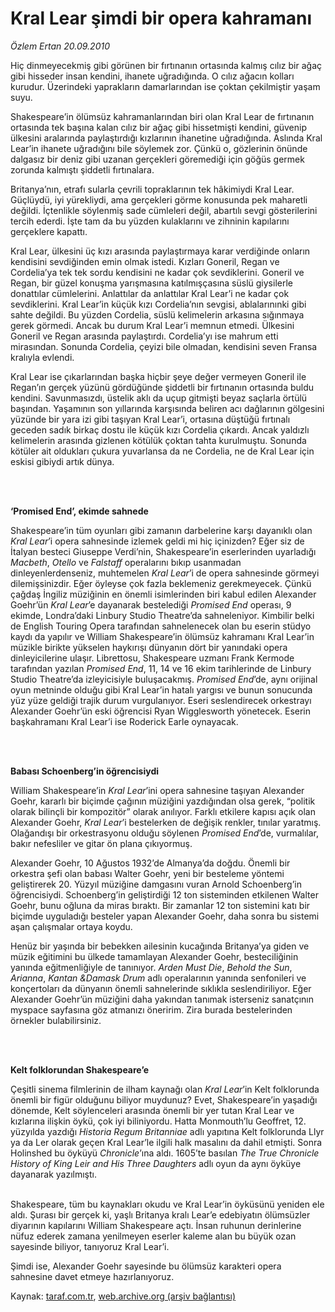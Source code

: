 # Kral Lear şimdi bir opera kahramanı

*Özlem Ertan 20.09.2010*

<div class="yazi"><p>Hiç dinmeyecekmiş gibi görünen bir fırtınanın ortasında kalmış cılız bir ağaç gibi hisseder insan kendini, ihanete uğradığında. O cılız ağacın kolları kurudur. Üzerindeki yaprakların damarlarından ise çoktan çekilmiştir yaşam suyu. </p>
<p>Shakespeare’in ölümsüz kahramanlarından biri olan Kral Lear de fırtınanın ortasında tek başına kalan cılız bir ağaç gibi hissetmişti kendini, güvenip ülkesini aralarında paylaştırdığı kızlarının ihanetine uğradığında. Aslında Kral Lear’in ihanete uğradığını bile söylemek zor. Çünkü o, gözlerinin önünde dalgasız bir deniz gibi uzanan gerçekleri göremediği için göğüs germek zorunda kalmıştı şiddetli fırtınalara. </p>
<p>Britanya’nın, etrafı sularla çevrili topraklarının tek hâkimiydi Kral Lear. Güçlüydü, iyi yürekliydi, ama gerçekleri görme konusunda pek maharetli değildi. İçtenlikle söylenmiş sade cümleleri değil, abartılı sevgi gösterilerini tercih ederdi. İşte tam da bu yüzden kulaklarını ve zihninin kapılarını gerçeklere kapattı. </p>
<p>Kral Lear, ülkesini üç kızı arasında paylaştırmaya karar verdiğinde onların kendisini sevdiğinden emin olmak istedi. Kızları Goneril, Regan ve Cordelia’ya tek tek sordu kendisini ne kadar çok sevdiklerini. Goneril ve Regan, bir güzel konuşma yarışmasına katılmışçasına süslü giysilerle donattılar cümlelerini. Anlattılar da anlattılar Kral Lear’i ne kadar çok sevdiklerini. Kral Lear’in küçük kızı Cordelia’nın sevgisi, ablalarınınki gibi sahte değildi. Bu yüzden Cordelia, süslü kelimelerin arkasına sığınmaya gerek görmedi. Ancak bu durum Kral Lear’i memnun etmedi. Ülkesini Goneril ve Regan arasında paylaştırdı. Cordelia’yı ise mahrum etti mirasından. Sonunda Cordelia, çeyizi bile olmadan, kendisini seven Fransa kralıyla evlendi. </p>
<p>Kral Lear ise çıkarlarından başka hiçbir şeye değer vermeyen Goneril ile Regan’ın gerçek yüzünü gördüğünde şiddetli bir fırtınanın ortasında buldu kendini. Savunmasızdı, üstelik aklı da uçup gitmişti beyaz saçlarla örtülü başından. Yaşamının son yıllarında karşısında beliren acı dağlarının gölgesini yüzünde bir yara izi gibi taşıyan Kral Lear’i, ortasına düştüğü fırtınalı geceden sadık birkaç dostu ile küçük kızı Cordelia çıkardı. Ancak yaldızlı kelimelerin arasında gizlenen kötülük çoktan tahta kurulmuştu. Sonunda kötüler ait oldukları çukura yuvarlansa da ne Cordelia, ne de Kral Lear için eskisi gibiydi artık dünya.</p>
<p><b> </b></p>
<p><b><br/>‘Promised End’, ekimde sahnede</b></p>
<p>Shakespeare’in tüm oyunları gibi zamanın darbelerine karşı dayanıklı olan <i>Kral Lear</i>’i opera sahnesinde izlemek geldi mi hiç içinizden? Eğer siz de İtalyan besteci Giuseppe Verdi’nin, Shakespeare’in eserlerinden uyarladığı <i>Macbeth</i>, <i>Otello</i> ve <i>Falstaff</i> operalarını bıkıp usanmadan dinleyenlerdenseniz, muhtemelen <i>Kral Lear</i>’i de opera sahnesinde görmeyi dilemişsinizdir. Eğer öyleyse çok fazla beklemeniz gerekmeyecek. Çünkü çağdaş İngiliz müziğinin en önemli isimlerinden biri kabul edilen Alexander Goehr’ün <i>Kral Lear</i>’e dayanarak bestelediği <i>Promised End</i> operası, 9 ekimde, Londra’daki Linbury Studio Theatre’da sahneleniyor. Kimbilir belki de English Touring Opera tarafından sahnelenecek olan bu eserin stüdyo kaydı da yapılır ve William Shakespeare’in ölümsüz kahramanı Kral Lear’in müzikle birikte yükselen haykırışı dünyanın dört bir yanındaki opera dinleyicilerine ulaşır. Librettosu, Shakespeare uzmanı Frank Kermode tarafından yazılan <i>Promised End</i>, 11, 14 ve 16 ekim tarihlerinde de Linbury Studio Theatre’da izleyicisiyle buluşacakmış. <i>Promised End</i>’de, aynı orijinal oyun metninde olduğu gibi Kral Lear’in hatalı yargısı ve bunun sonucunda yüz yüze geldiği trajik durum vurgulanıyor. Eseri seslendirecek orkestrayı Alexander Goehr’ün eski öğrencisi Ryan Wigglesworth yönetecek. Eserin başkahramanı Kral Lear’i ise Roderick Earle oynayacak. </p>
<p><b> </b></p>
<p><b><br/>Babası Schoenberg’in öğrencisiydi</b></p>
<p>William Shakespeare’in <i>Kral Lear</i>’ini opera sahnesine taşıyan Alexander Goehr, kararlı bir biçimde çağının müziğini yazdığından olsa gerek, “politik olarak bilinçli bir kompozitör” olarak anılıyor. Farklı etkilere kapısı açık olan Alexander Goehr, <i>Kral Lear</i>’i bestelerken de değişik renkler, tınılar yaratmış. Olağandışı bir orkestrasyonu olduğu söylenen <i>Promised End</i>’de, vurmalılar, bakır nefesliler ve gitar ön plana çıkıyormuş. </p>
<p>Alexander Goehr, 10 Ağustos 1932’de Almanya’da doğdu. Önemli bir orkestra şefi olan babası Walter Goehr, yeni bir besteleme yöntemi geliştirerek 20. Yüzyıl müziğine damgasını vuran Arnold Schoenberg’in öğrencisiydi. Schoenberg’in geliştirdiği 12 ton sisteminden etkilenen Walter Goehr, bunu oğluna da miras bıraktı. Bir zamanlar 12 ton sistemini katı bir biçimde uyguladığı besteler yapan Alexander Goehr, daha sonra bu sistemi aşan çalışmalar ortaya koydu. </p>
<p>Henüz bir yaşında bir bebekken ailesinin kucağında Britanya’ya giden ve müzik eğitimini bu ülkede tamamlayan Alexander Goehr, besteciliğinin yanında eğitmenliğiyle de tanınıyor. <i>Arden Must Die</i>, <i>Behold the Sun</i>, <i>Arianna</i>, <i>Kantan &amp;Damask Drum</i> adlı operalarının yanında senfonileri ve konçertoları da dünyanın önemli sahnelerinde sıklıkla seslendiriliyor. Eğer Alexander Goehr’ün müziğini daha yakından tanımak isterseniz sanatçının myspace sayfasına göz atmanızı öneririm. Zira burada bestelerinden örnekler bulabilirsiniz. </p>
<p><b> </b></p>
<p><b><br/>Kelt folklorundan Shakespeare’e</b></p>
<p>Çeşitli sinema filmlerinin de ilham kaynağı olan <i>Kral Lear</i>’in Kelt folklorunda önemli bir figür olduğunu biliyor muydunuz? Evet, Shakespeare’in yaşadığı dönemde, Kelt söylenceleri arasında önemli bir yer tutan Kral Lear ve kızlarına ilişkin öykü, çok iyi biliniyordu. Hatta Monmouth’lu Geoffret, 12. yüzyılda yazdığı <i>Historia Regum Britanniae</i> adlı yapıtına Kelt folklorunda Llyr ya da Ler olarak geçen Kral Lear’le ilgili halk masalını da dahil etmişti. Sonra Holinshed bu öyküyü <i>Chronicle</i>’ına aldı. 1605’te basılan <i>The True Chronicle History of King Leir and His Three Daughters</i> adlı oyun da aynı öyküye dayanarak yazılmıştı. </p>
<p> <br/>Shakespeare, tüm bu kaynakları okudu ve Kral Lear’in öyküsünü yeniden ele aldı. Şurası bir gerçek ki, yaşlı Britanya kralı Lear’e edebiyatın ölümsüzler diyarının kapılarını William Shakespeare açtı. İnsan ruhunun derinlerine nüfuz ederek zamana yenilmeyen eserler kaleme alan bu büyük ozan sayesinde biliyor, tanıyoruz Kral Lear’i. </p>
<p>Şimdi ise, Alexander Goehr sayesinde bu ölümsüz karakteri opera sahnesine davet etmeye hazırlanıyoruz.</p></div>

Kaynak: [taraf.com.tr](http://www.taraf.com.tr:80/ozlem-ertan/makale-kral-lear-simdi-bir-opera-kahramani.htm), [web.archive.org (arşiv bağlantısı)](http://web.archive.org/web/20101017025822/http://www.taraf.com.tr:80/ozlem-ertan/makale-kral-lear-simdi-bir-opera-kahramani.htm)
